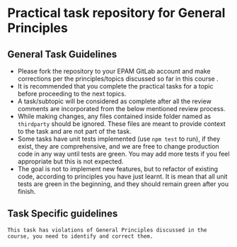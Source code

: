 # Practical task repository for General Principles

## General Task Guidelines

*	Please fork the repository to your EPAM GitLab account and make corrections per the principles/topics discussed so far in this course .
*	It is recommended that you complete the practical tasks for a topic before proceeding to the next topics.
*	A task/subtopic will be considered as complete after all the review comments are incorporated from the below mentioned review process.
*	While making changes, any files contained inside folder named as `thirdparty` should be ignored. These files are meant to provide context to the task and are not part of the task.
*	Some tasks have unit tests implemented (use `npm test` to run), if they exist, they are comprehensive, and we are free to change production code in any way until tests are green. You may add more tests if you feel appropriate but this is not expected.
*   The goal is not to implement new features, but to refactor of existing code, according to principles you have just learnt. It is mean that all unit tests are green in the beginning, and they should remain green after you finish.



## Task Specific guidelines

```
This task has violations of General Principles discussed in the course, you need to identify and correct them.
```
